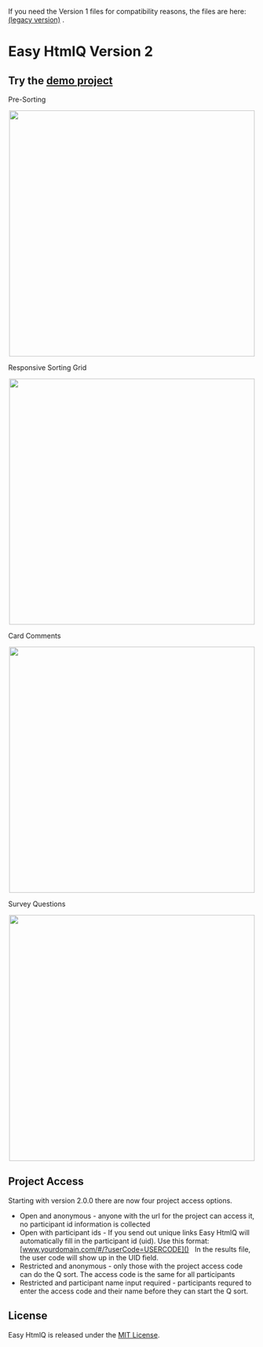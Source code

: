 If you need the Version 1 files for compatibility reasons, the files are here: [(legacy version)](https://github.com/shawnbanasick/easy-htmlq-legacy) . 


# Easy HtmlQ Version 2


## Try the [demo project](https://shawnbanasick.github.io/easy-htmlq/#/)

Pre-Sorting
<p align="center">
<img src="https://github.com/shawnbanasick/easy-htmlq/blob/master/readme_assets/eq-presort.png" width="500" />
<p>
  
Responsive Sorting Grid
<p align="center">
<img src="https://github.com/shawnbanasick/easy-htmlq/raw/master/readme_assets/eq-soring.png" width="500" />
<p>
  

Card Comments
<p align="center">
<img src="https://github.com/shawnbanasick/easy-htmlq/blob/master/readme_assets/eq-card-comments.png" width="500" />
<p>
  
Survey Questions  
<p align="center">
<img src="https://github.com/shawnbanasick/easy-htmlq/blob/master/readme_assets/eq-survey.png" width="500" />
<p>

## Project Access 
Starting with version 2.0.0 there are now four project access options. 
* Open and anonymous - anyone with the url for the project can access it, no participant id information is collected
* Open with participant ids - If you send out unique links Easy HtmlQ will automatically fill in the participant id (uid). Use this format: [www.yourdomain.com/#/?userCode=USERCODE]() &nbsp;&nbsp;In the results file, the user code will show up in the UID field. 
* Restricted and anonymous - only those with the project access code can do the Q sort. The access code is the same for all participants
* Restricted and participant name input required - participants requred to enter the access code and their name before they can start the Q sort.




## License

Easy HtmlQ is released under the [MIT License](http://www.opensource.org/licenses/MIT).
